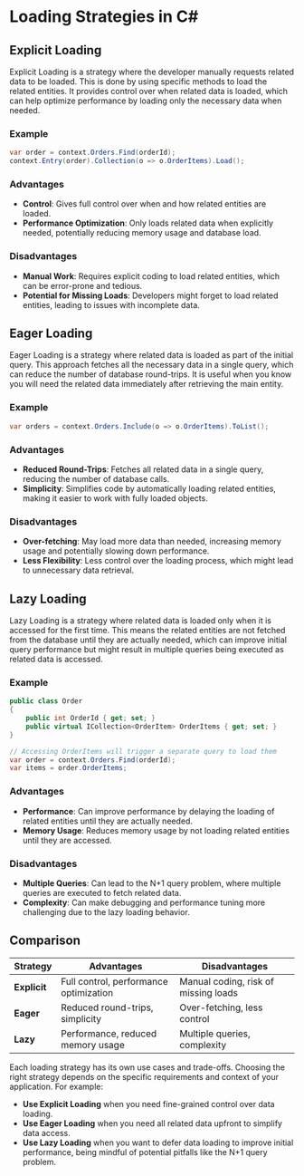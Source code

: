 # Loading Strategies in C#

## Explicit Loading
Explicit Loading is a strategy where the developer manually requests related data to be loaded. This is done by using specific methods to load the related entities. It provides control over when related data is loaded, which can help optimize performance by loading only the necessary data when needed.

### Example
```csharp
var order = context.Orders.Find(orderId);
context.Entry(order).Collection(o => o.OrderItems).Load();
```

### Advantages
- **Control**: Gives full control over when and how related entities are loaded.
- **Performance Optimization**: Only loads related data when explicitly needed, potentially reducing memory usage and database load.

### Disadvantages
- **Manual Work**: Requires explicit coding to load related entities, which can be error-prone and tedious.
- **Potential for Missing Loads**: Developers might forget to load related entities, leading to issues with incomplete data.

## Eager Loading
Eager Loading is a strategy where related data is loaded as part of the initial query. This approach fetches all the necessary data in a single query, which can reduce the number of database round-trips. It is useful when you know you will need the related data immediately after retrieving the main entity.

### Example
```csharp
var orders = context.Orders.Include(o => o.OrderItems).ToList();
```

### Advantages
- **Reduced Round-Trips**: Fetches all related data in a single query, reducing the number of database calls.
- **Simplicity**: Simplifies code by automatically loading related entities, making it easier to work with fully loaded objects.

### Disadvantages
- **Over-fetching**: May load more data than needed, increasing memory usage and potentially slowing down performance.
- **Less Flexibility**: Less control over the loading process, which might lead to unnecessary data retrieval.

## Lazy Loading
Lazy Loading is a strategy where related data is loaded only when it is accessed for the first time. This means the related entities are not fetched from the database until they are actually needed, which can improve initial query performance but might result in multiple queries being executed as related data is accessed.

### Example
```csharp
public class Order
{
    public int OrderId { get; set; }
    public virtual ICollection<OrderItem> OrderItems { get; set; }
}

// Accessing OrderItems will trigger a separate query to load them
var order = context.Orders.Find(orderId);
var items = order.OrderItems;
```

### Advantages
- **Performance**: Can improve performance by delaying the loading of related entities until they are actually needed.
- **Memory Usage**: Reduces memory usage by not loading related entities until they are accessed.

### Disadvantages
- **Multiple Queries**: Can lead to the N+1 query problem, where multiple queries are executed to fetch related data.
- **Complexity**: Can make debugging and performance tuning more challenging due to the lazy loading behavior.

## Comparison

| Strategy        | Advantages                                     | Disadvantages                                      |
|-----------------|-------------------------------------------------|-----------------------------------------------------|
| **Explicit**    | Full control, performance optimization          | Manual coding, risk of missing loads                |
| **Eager**       | Reduced round-trips, simplicity                  | Over-fetching, less control                          |
| **Lazy**        | Performance, reduced memory usage                | Multiple queries, complexity                        |

Each loading strategy has its own use cases and trade-offs. Choosing the right strategy depends on the specific requirements and context of your application. For example:
- **Use Explicit Loading** when you need fine-grained control over data loading.
- **Use Eager Loading** when you need all related data upfront to simplify data access.
- **Use Lazy Loading** when you want to defer data loading to improve initial performance, being mindful of potential pitfalls like the N+1 query problem.

```
